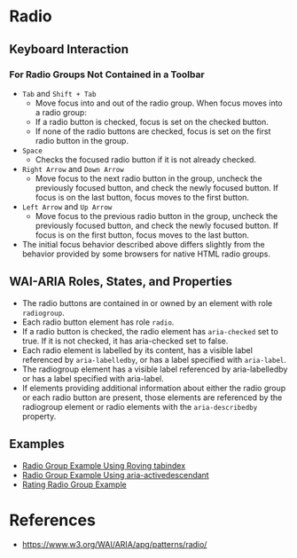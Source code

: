 
# Radio

## Keyboard Interaction

### For Radio Groups Not Contained in a Toolbar
- <code>Tab</code> and <code>Shift + Tab</code>
  - Move focus into and out of the radio group. When focus moves into a radio group:
  - If a radio button is checked, focus is set on the checked button.
  - If none of the radio buttons are checked, focus is set on the first radio button in the group.
- <code>Space</code>
  - Checks the focused radio button if it is not already checked.
- <code>Right Arrow</code> and <code>Down Arrow</code>
  - Move focus to the next radio button in the group, uncheck the previously focused button, and check the newly focused button. 
    If focus is on the last button, focus moves to the first button.
- <code>Left Arrow</code> and <code>Up Arrow</code>
  - Move focus to the previous radio button in the group, uncheck the previously focused button, and check the newly focused button. 
    If focus is on the first button, focus moves to the last button.
- The initial focus behavior described above differs slightly from the behavior provided by some browsers for native HTML radio groups.

## WAI-ARIA Roles, States, and Properties
- The radio buttons are contained in or owned by an element with role <code>radiogroup</code>.
- Each radio button element has role <code>radio</code>.
- If a radio button is checked, the radio element has <code>aria-checked</code> set to true. If it is not checked, it has aria-checked set to false.
- Each radio element is labelled by its content, has a visible label referenced by <code>aria-labelledby</code>, 
  or has a label specified with <code>aria-label</code>.
- The radiogroup element has a visible label referenced by aria-labelledby or has a label specified with aria-label.
- If elements providing additional information about either the radio group or each radio button are present, 
  those elements are referenced by the radiogroup element or radio elements with the <code>aria-describedby</code> property.

## Examples
- [Radio Group Example Using Roving tabindex](https://www.w3.org/WAI/ARIA/apg/patterns/radio/examples/radio/)
- [Radio Group Example Using aria-activedescendant](https://www.w3.org/WAI/ARIA/apg/patterns/radio/examples/radio-activedescendant/)
- [Rating Radio Group Example](https://www.w3.org/WAI/ARIA/apg/patterns/radio/examples/radio-rating/)

# References
- https://www.w3.org/WAI/ARIA/apg/patterns/radio/
